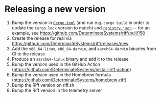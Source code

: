 # Releasing a new version

1. Bump the version in [`Cargo.toml`](./Cargo.toml) (and run e.g.
`cargo build` in order to update the `Cargo.lock` version to match) and
[`registry.json`](./registry/registry.json) -- for an example, see
https://github.com/DeterminateSystems/riff/pull/158
1. Create the release for real via
https://github.com/DeterminateSystems/riff/releases/new
1. Add the `x86_64-linux`, `x86_64-darwin`, and `aarch64-darwin` binaries
from CI to the release
1. Produce an `aarch64-linux` binary and add it to the release
1. Bump the version used in the GitHub Action
(https://github.com/DeterminateSystems/install-riff-action)
1. Bump the version used in the Homebrew formula
(https://github.com/DeterminateSystems/homebrew-riff)
1. Bump the Riff version on riff.sh
1. Bump the Riff version in the telemetry server
